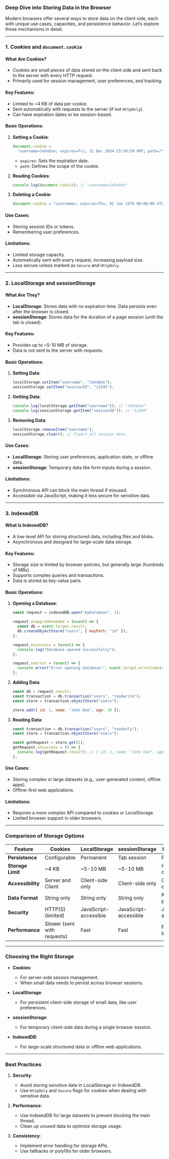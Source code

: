 ### **Deep Dive into Storing Data in the Browser**

Modern browsers offer several ways to store data on the client side, each with unique use cases, capacities, and persistence behavior. Let’s explore these mechanisms in detail.

---

### **1. Cookies and `document.cookie`**

#### **What Are Cookies?**

- Cookies are small pieces of data stored on the client side and sent back to the server with every HTTP request.
- Primarily used for session management, user preferences, and tracking.

#### **Key Features**:

- Limited to ~4 KB of data per cookie.
- Sent automatically with requests to the server (if not `HttpOnly`).
- Can have expiration dates or be session-based.

#### **Basic Operations**:

1. **Setting a Cookie**:

   ```javascript
   document.cookie =
     "username=JohnDoe; expires=Fri, 31 Dec 2024 23:59:59 GMT; path=/";
   ```

   - `expires`: Sets the expiration date.
   - `path`: Defines the scope of the cookie.

2. **Reading Cookies**:

   ```javascript
   console.log(document.cookie); // "username=JohnDoe"
   ```

3. **Deleting a Cookie**:
   ```javascript
   document.cookie = "username=; expires=Thu, 01 Jan 1970 00:00:00 UTC; path=/";
   ```

#### **Use Cases**:

- Storing session IDs or tokens.
- Remembering user preferences.

#### **Limitations**:

- Limited storage capacity.
- Automatically sent with every request, increasing payload size.
- Less secure unless marked as `Secure` and `HttpOnly`.

---

### **2. LocalStorage and sessionStorage**

#### **What Are They?**

- **LocalStorage**: Stores data with no expiration time. Data persists even after the browser is closed.
- **sessionStorage**: Stores data for the duration of a page session (until the tab is closed).

#### **Key Features**:

- Provides up to ~5-10 MB of storage.
- Data is not sent to the server with requests.

#### **Basic Operations**:

1. **Setting Data**:

   ```javascript
   localStorage.setItem("username", "JohnDoe");
   sessionStorage.setItem("sessionID", "12345");
   ```

2. **Getting Data**:

   ```javascript
   console.log(localStorage.getItem("username")); // "JohnDoe"
   console.log(sessionStorage.getItem("sessionID")); // "12345"
   ```

3. **Removing Data**:
   ```javascript
   localStorage.removeItem("username");
   sessionStorage.clear(); // Clears all session data
   ```

#### **Use Cases**:

- **LocalStorage**: Storing user preferences, application state, or offline data.
- **sessionStorage**: Temporary data like form inputs during a session.

#### **Limitations**:

- Synchronous API can block the main thread if misused.
- Accessible via JavaScript, making it less secure for sensitive data.

---

### **3. IndexedDB**

#### **What Is IndexedDB?**

- A low-level API for storing structured data, including files and blobs.
- Asynchronous and designed for large-scale data storage.

#### **Key Features**:

- Storage size is limited by browser policies, but generally large (hundreds of MBs).
- Supports complex queries and transactions.
- Data is stored as key-value pairs.

#### **Basic Operations**:

1. **Opening a Database**:

   ```javascript
   const request = indexedDB.open("myDatabase", 1);

   request.onupgradeneeded = (event) => {
     const db = event.target.result;
     db.createObjectStore("users", { keyPath: "id" });
   };

   request.onsuccess = (event) => {
     console.log("Database opened successfully");
   };

   request.onerror = (event) => {
     console.error("Error opening database:", event.target.errorCode);
   };
   ```

2. **Adding Data**:

   ```javascript
   const db = request.result;
   const transaction = db.transaction("users", "readwrite");
   const store = transaction.objectStore("users");

   store.add({ id: 1, name: "John Doe", age: 30 });
   ```

3. **Reading Data**:

   ```javascript
   const transaction = db.transaction("users", "readonly");
   const store = transaction.objectStore("users");

   const getRequest = store.get(1);
   getRequest.onsuccess = () => {
     console.log(getRequest.result); // { id: 1, name: "John Doe", age: 30 }
   };
   ```

#### **Use Cases**:

- Storing complex or large datasets (e.g., user-generated content, offline apps).
- Offline-first web applications.

#### **Limitations**:

- Requires a more complex API compared to cookies or LocalStorage.
- Limited browser support in older browsers.

---

### **Comparison of Storage Options**

| **Feature**       | **Cookies**                 | **LocalStorage**      | **sessionStorage**    | **IndexedDB**         |
| ----------------- | --------------------------- | --------------------- | --------------------- | --------------------- |
| **Persistence**   | Configurable                | Permanent             | Tab session           | Permanent             |
| **Storage Limit** | ~4 KB                       | ~5-10 MB              | ~5-10 MB              | Hundreds of MBs       |
| **Accessibility** | Server and Client           | Client-side only      | Client-side only      | Client-side only      |
| **Data Format**   | String only                 | String only           | String only           | Key-value pairs       |
| **Security**      | HTTP(S) (limited)           | JavaScript-accessible | JavaScript-accessible | JavaScript-accessible |
| **Performance**   | Slower (sent with requests) | Fast                  | Fast                  | Fast for large data   |

---

### **Choosing the Right Storage**

- **Cookies**:

  - For server-side session management.
  - When small data needs to persist across browser sessions.

- **LocalStorage**:

  - For persistent client-side storage of small data, like user preferences.

- **sessionStorage**:

  - For temporary client-side data during a single browser session.

- **IndexedDB**:
  - For large-scale structured data or offline web applications.

---

### **Best Practices**

1. **Security**:

   - Avoid storing sensitive data in LocalStorage or IndexedDB.
   - Use `HttpOnly` and `Secure` flags for cookies when dealing with sensitive data.

2. **Performance**:

   - Use IndexedDB for large datasets to prevent blocking the main thread.
   - Clean up unused data to optimize storage usage.

3. **Consistency**:
   - Implement error handling for storage APIs.
   - Use fallbacks or polyfills for older browsers.
